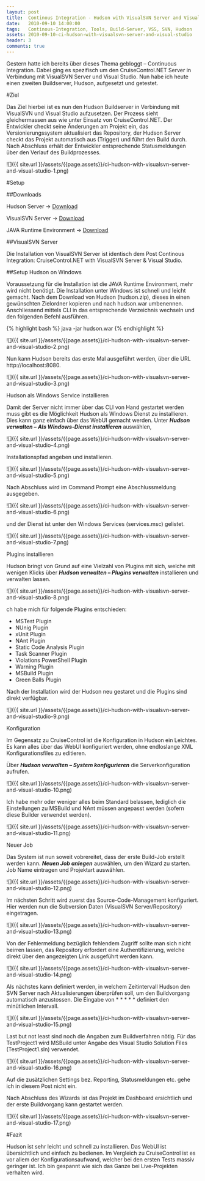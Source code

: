 ```yaml
---
layout: post
title:  Continous Integration - Hudson with VisualSVN Server and Visual Studio
date:   2010-09-10 14:00:00
tags:   Continous-Integration, Tools, Build-Server, VSS, SVN, Hudson
assets: 2010-09-10-ci-hudson-with-visualsvn-server-and-visual-studio
header: 3
comments: true
---
```


Gestern hatte ich bereits über dieses Thema gebloggt – Continuous Integration. Dabei ging es spezifisch um den CruiseControl.NET Server in Verbindung mit VisualSVN Server und Visual Studio. Nun habe ich heute einen zweiten Buildserver, Hudson, aufgesetzt und getestet.

#Ziel

Das Ziel hierbei ist es nun den Hudson Buildserver in Verbindung mit VisualSVN und Visual Studio aufzusetzen. Der Prozess sieht gleichermassen aus wie unter Einsatz von CruiseControl.NET. Der Entwickler checkt seine Änderungen am Projekt ein, das Versionierungssystem aktualisiert das Repository, der Hudson Server checkt das Projekt automatisch aus (Trigger) und führt den Build durch. Nach Abschluss erhält der Entwickler entsprechende Statusmeldungen über den Verlauf des Buildprozesses.

![]({{ site.url }}/assets/{{page.assets}}/ci-hudson-with-visualsvn-server-and-visual-studio-1.png)

#Setup

##Downloads

Hudson Server &rarr; [Download](http://hudson-ci.org/) 

VisualSVN Server &rarr; [Download](http://www.visualsvn.com/server/download/) 

JAVA Runtime Environment &rarr; [Download](http://www.oracle.com/technetwork/java/javase/downloads/index.html)

##VisualSVN Server

Die Installation von VisualSVN Server ist identisch dem Post Continous Integration: CruiseControl.NET with VisualSVN Server & Visual Studio.

##Setup Hudson on Windows

Voraussetzung für die Installation ist die JAVA Runtime Environment, mehr wird nicht benötigt.
Die Installation unter Windows ist schnell und leicht gemacht. Nach dem Download von Hudson (hudson.zip), dieses in einen gewünschten Zielordner kopieren und nach hudson.war umbenennen. Anschliessend mittels CLI in das entsprechende Verzeichnis wechseln und den folgenden Befehl ausführen.

{% highlight bash %}
java -jar hudson.war
{% endhighlight %}

![]({{ site.url }}/assets/{{page.assets}}/ci-hudson-with-visualsvn-server-and-visual-studio-2.png)

Nun kann Hudson bereits das erste Mal ausgeführt werden, über die URL http://localhost:8080.

![]({{ site.url }}/assets/{{page.assets}}/ci-hudson-with-visualsvn-server-and-visual-studio-3.png)

Hudson als Windows Service installieren

Damit der Server nicht immer über das CLI von Hand gestartet werden muss gibt es die Möglichkeit Hudson als Windows Dienst zu installieren. Dies kann ganz einfach über das WebUI gemacht werden. Unter ***Hudson verwalten – Als Windows-Dienst installieren*** auswählen,

![]({{ site.url }}/assets/{{page.assets}}/ci-hudson-with-visualsvn-server-and-visual-studio-4.png)

Installationspfad angeben und installieren.

![]({{ site.url }}/assets/{{page.assets}}/ci-hudson-with-visualsvn-server-and-visual-studio-5.png)

Nach Abschluss wird im Command Prompt eine Abschlussmeldung ausgegeben.

![]({{ site.url }}/assets/{{page.assets}}/ci-hudson-with-visualsvn-server-and-visual-studio-6.png)

und der Dienst ist unter den Windows Services (services.msc) gelistet.

![]({{ site.url }}/assets/{{page.assets}}/ci-hudson-with-visualsvn-server-and-visual-studio-7.png)

Plugins installieren

Hudson bringt von Grund auf eine Vielzahl von Plugins mit sich, welche mit wenigen Klicks über ***Hudson verwalten – Plugins verwalten*** installieren und verwalten lassen.

![]({{ site.url }}/assets/{{page.assets}}/ci-hudson-with-visualsvn-server-and-visual-studio-8.png)

ch habe mich für folgende Plugins entschieden:

- MSTest Plugin 
- NUnig Plugin 
- xUnit Plugin 
- NAnt Plugin 
- Static Code Analysis Plugin 
- Task Scanner Plugin 
- Violations PowerShell Plugin 
- Warning Plugin 
- MSBuild Plugin 
- Green Balls Plugin

Nach der Installation wird der Hudson neu gestaret und die Plugins sind direkt verfügbar.

![]({{ site.url }}/assets/{{page.assets}}/ci-hudson-with-visualsvn-server-and-visual-studio-9.png)

Konfiguration

Im Gegensatz zu CruiseControl ist die Konfiguration in Hudson ein Leichtes. Es kann alles über das WebUI konfiguriert werden, ohne endloslange XML Konfigurationsfiles zu editieren.

Über ***Hudson verwalten – System konfigurieren*** die Serverkonfiguration aufrufen.

![]({{ site.url }}/assets/{{page.assets}}/ci-hudson-with-visualsvn-server-and-visual-studio-10.png)

Ich habe mehr oder weniger alles beim Standard belassen, lediglich die Einstellungen zu MSBuild und NAnt müssen angepasst werden (sofern diese Builder verwendet werden).

![]({{ site.url }}/assets/{{page.assets}}/ci-hudson-with-visualsvn-server-and-visual-studio-11.png)

Neuer Job

Das System ist nun soweit vobrereitet, dass der erste Build-Job erstellt werden kann. ***Neuen Job anlegen*** auswählen, um den Wizard zu starten. Job Name eintragen und Projektart auswählen.

![]({{ site.url }}/assets/{{page.assets}}/ci-hudson-with-visualsvn-server-and-visual-studio-12.png)

Im nächsten Schritt wird zuerst das Source-Code-Management konfiguriert. Hier werden nun die Subversion Daten (VisualSVN Server/Repository) eingetragen.

![]({{ site.url }}/assets/{{page.assets}}/ci-hudson-with-visualsvn-server-and-visual-studio-13.png)

Von der Fehlermeldung bezüglich fehlendem Zugriff sollte man sich nicht beirren lassen, das Repository erfordert eine Authentifizierung, welche direkt über den angezeigten Link ausgeführt werden kann.

![]({{ site.url }}/assets/{{page.assets}}/ci-hudson-with-visualsvn-server-and-visual-studio-14.png)

Als nächstes kann definiert werden, in welchem Zeitintervall Hudson den SVN Server nach Aktualisierungen überprüfen soll, um den Buildvorgang automatisch anzustossen. Die Eingabe von * * * * * definiert den minütlichen Intervall.

![]({{ site.url }}/assets/{{page.assets}}/ci-hudson-with-visualsvn-server-and-visual-studio-15.png)

Last but not least sind noch die Angaben zum Buildverfahren nötig. Für das TestProject1 wird MSBuild unter Angabe des Visual Studio Solution Files (TestProject1.sln) verwendet.

![]({{ site.url }}/assets/{{page.assets}}/ci-hudson-with-visualsvn-server-and-visual-studio-16.png)

Auf die zusätzlichen Settings bez. Reporting, Statusmeldungen etc. gehe ich in diesem Post nicht ein.

Nach Abschluss des Wizards ist das Projekt im Dashboard ersichtlich und der erste Buildvorgang kann gestartet werden.

![]({{ site.url }}/assets/{{page.assets}}/ci-hudson-with-visualsvn-server-and-visual-studio-17.png)

#Fazit

Hudson ist sehr leicht und schnell zu installieren. Das WebUI ist übersichtlich und einfach zu bedienen. Im Vergleich zu CruiseControl ist es vor allem der Konfigurationsaufwand, welcher bei den ersten Tests massiv geringer ist. Ich bin gespannt wie sich das Ganze bei Live-Projekten verhalten wird.